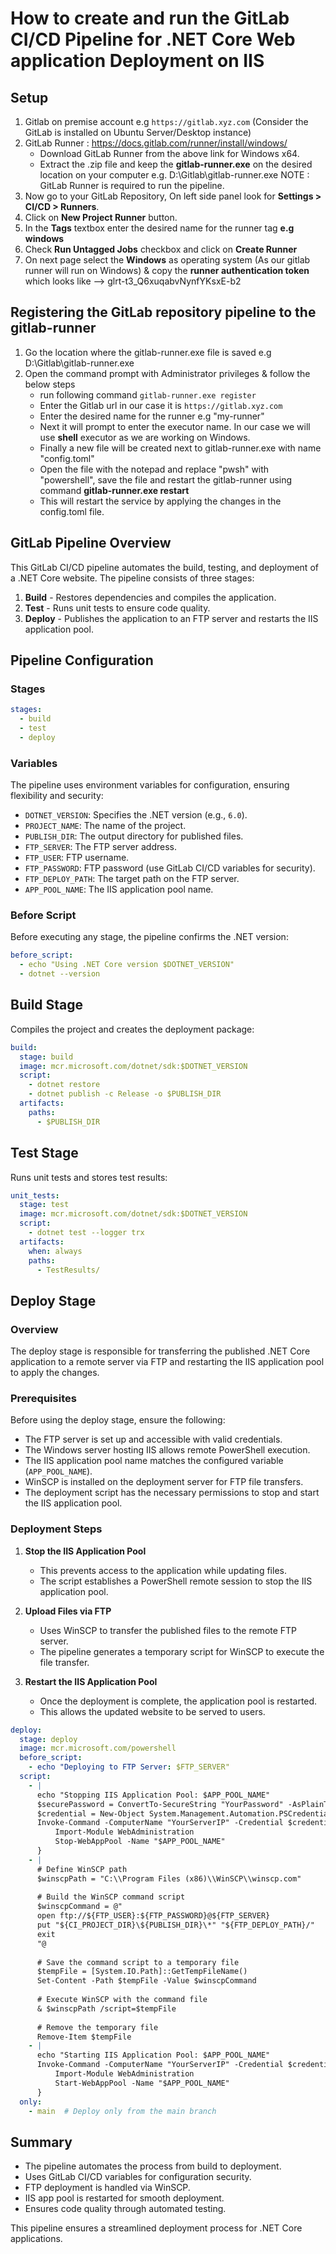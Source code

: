 # How to create and run the GitLab CI/CD Pipeline for .NET Core Web application Deployment on IIS

## Setup
1. Gitlab on premise account e.g ```https://gitlab.xyz.com``` (Consider the GitLab is installed on Ubuntu Server/Desktop instance)
2. GitLab Runner : https://docs.gitlab.com/runner/install/windows/
   - Download GitLab Runner from the above link for Windows x64.
   - Extract the .zip file and keep the **gitlab-runner.exe** on the desired location on your computer e.g. D:\Gitlab\gitlab-runner.exe
   NOTE : GitLab Runner is required to run the pipeline.
3. Now go to your GitLab Repository, On left side panel look for **Settings > CI/CD > Runners**.
4. Click on **New Project Runner** button.
5. In the **Tags** textbox enter the desired name for the runner tag **e.g windows**
6. Check **Run Untagged Jobs** checkbox and click on **Create Runner**
7. On next page select the **Windows** as operating system (As our gitlab runner will run on Windows) & copy the **runner authentication token** which looks like --> glrt-t3_Q6xuqabvNynfYKsxE-b2 

## Registering the GitLab repository pipeline to the gitlab-runner
1. Go the location where the gitlab-runner.exe file is saved e.g D:\Gitlab\gitlab-runner.exe
2. Open the command prompt with Administrator privileges & follow the below steps
   - run following command
      ```gitlab-runner.exe register ```
   - Enter the Gitlab url in our case it is ``` https://gitlab.xyz.com ```
   - Enter the desired name for the runner e.g "my-runner"
   - Next it will prompt to enter the executor name. In our case we will use **shell** executor as we are working on Windows.
   - Finally a new file will be created next to gitlab-runner.exe with name "config.toml"
   - Open the file with the notepad and replace "pwsh" with "powershell", save the file and restart the gitlab-runner using command **gitlab-runner.exe restart**
   - This will restart the service by applying the changes in the config.toml file.
 
## GitLab Pipeline Overview
This GitLab CI/CD pipeline automates the build, testing, and deployment of a .NET Core website. The pipeline consists of three stages:
1. **Build** - Restores dependencies and compiles the application.
2. **Test** - Runs unit tests to ensure code quality.
3. **Deploy** - Publishes the application to an FTP server and restarts the IIS application pool.

## Pipeline Configuration

### Stages
```yaml
stages:
  - build
  - test
  - deploy
```

### Variables
The pipeline uses environment variables for configuration, ensuring flexibility and security:
- `DOTNET_VERSION`: Specifies the .NET version (e.g., `6.0`).
- `PROJECT_NAME`: The name of the project.
- `PUBLISH_DIR`: The output directory for published files.
- `FTP_SERVER`: The FTP server address.
- `FTP_USER`: FTP username.
- `FTP_PASSWORD`: FTP password (use GitLab CI/CD variables for security).
- `FTP_DEPLOY_PATH`: The target path on the FTP server.
- `APP_POOL_NAME`: The IIS application pool name.

### Before Script
Before executing any stage, the pipeline confirms the .NET version:
```yaml
before_script:
  - echo "Using .NET Core version $DOTNET_VERSION"
  - dotnet --version
```

## Build Stage
Compiles the project and creates the deployment package:
```yaml
build:
  stage: build
  image: mcr.microsoft.com/dotnet/sdk:$DOTNET_VERSION
  script:
    - dotnet restore
    - dotnet publish -c Release -o $PUBLISH_DIR
  artifacts:
    paths:
      - $PUBLISH_DIR
```

## Test Stage
Runs unit tests and stores test results:
```yaml
unit_tests:
  stage: test
  image: mcr.microsoft.com/dotnet/sdk:$DOTNET_VERSION
  script:
    - dotnet test --logger trx
  artifacts:
    when: always
    paths:
      - TestResults/
```

## Deploy Stage

### Overview
The deploy stage is responsible for transferring the published .NET Core application to a remote server via FTP and restarting the IIS application pool to apply the changes.

### Prerequisites
Before using the deploy stage, ensure the following:
- The FTP server is set up and accessible with valid credentials.
- The Windows server hosting IIS allows remote PowerShell execution.
- The IIS application pool name matches the configured variable (`APP_POOL_NAME`).
- WinSCP is installed on the deployment server for FTP file transfers.
- The deployment script has the necessary permissions to stop and start the IIS application pool.

### Deployment Steps
1. **Stop the IIS Application Pool**
   - This prevents access to the application while updating files.
   - The script establishes a PowerShell remote session to stop the IIS application pool.
   
2. **Upload Files via FTP**
   - Uses WinSCP to transfer the published files to the remote FTP server.
   - The pipeline generates a temporary script for WinSCP to execute the file transfer.
   
3. **Restart the IIS Application Pool**
   - Once the deployment is complete, the application pool is restarted.
   - This allows the updated website to be served to users.

```yaml
deploy:
  stage: deploy
  image: mcr.microsoft.com/powershell
  before_script:
    - echo "Deploying to FTP Server: $FTP_SERVER"
  script:
    - |
      echo "Stopping IIS Application Pool: $APP_POOL_NAME"
      $securePassword = ConvertTo-SecureString "YourPassword" -AsPlainText -Force
      $credential = New-Object System.Management.Automation.PSCredential ("Administrator", $securePassword)
      Invoke-Command -ComputerName "YourServerIP" -Credential $credential -ScriptBlock {
          Import-Module WebAdministration
          Stop-WebAppPool -Name "$APP_POOL_NAME"
      }
    - |
      # Define WinSCP path
      $winscpPath = "C:\\Program Files (x86)\\WinSCP\\winscp.com"
      
      # Build the WinSCP command script
      $winscpCommand = @"
      open ftp://${FTP_USER}:${FTP_PASSWORD}@${FTP_SERVER}
      put "${CI_PROJECT_DIR}\${PUBLISH_DIR}\*" "${FTP_DEPLOY_PATH}/"
      exit
      "@
      
      # Save the command script to a temporary file
      $tempFile = [System.IO.Path]::GetTempFileName()
      Set-Content -Path $tempFile -Value $winscpCommand
      
      # Execute WinSCP with the command file
      & $winscpPath /script=$tempFile
      
      # Remove the temporary file
      Remove-Item $tempFile
    - |
      echo "Starting IIS Application Pool: $APP_POOL_NAME"
      Invoke-Command -ComputerName "YourServerIP" -Credential $credential -ScriptBlock {
          Import-Module WebAdministration
          Start-WebAppPool -Name "$APP_POOL_NAME"
      }
  only:
    - main  # Deploy only from the main branch
```

## Summary
- The pipeline automates the process from build to deployment.
- Uses GitLab CI/CD variables for configuration security.
- FTP deployment is handled via WinSCP.
- IIS app pool is restarted for smooth deployment.
- Ensures code quality through automated testing.

This pipeline ensures a streamlined deployment process for .NET Core applications.

